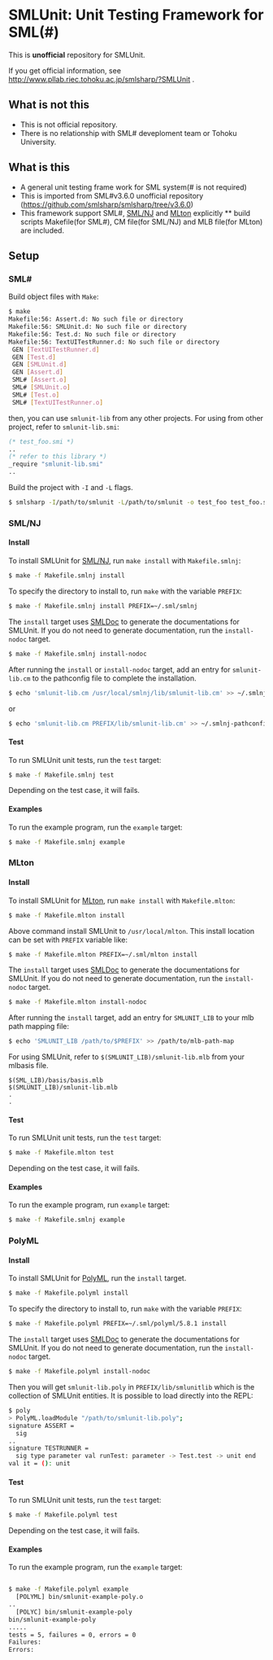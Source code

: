 SMLUnit:  Unit Testing Framework for SML(#)
============================================================

This is **unofficial** repository for SMLUnit.

If you get official information, see http://www.pllab.riec.tohoku.ac.jp/smlsharp/?SMLUnit .

What is **not** this
------------------------------

 * This is not official repository.
 * There is no relationship with SML# deveploment team or Tohoku University.

What is this
------------------------------

 * A general unit testing frame work for SML system(# is not required)
 * This is imported from SML#v3.6.0 unofficial repository (https://github.com/smlsharp/smlsharp/tree/v3.6.0)
 * This framework support SML#, [SML/NJ] and [MLton] explicitly
 ** build scripts Makefile(for SML#), CM file(for SML/NJ) and MLB file(for MLton) are included.

Setup
------------------------------

### SML&#x23;

Build object files with `Make`:

```sh
$ make
Makefile:56: Assert.d: No such file or directory
Makefile:56: SMLUnit.d: No such file or directory
Makefile:56: Test.d: No such file or directory
Makefile:56: TextUITestRunner.d: No such file or directory
 GEN [TextUITestRunner.d]
 GEN [Test.d]
 GEN [SMLUnit.d]
 GEN [Assert.d]
 SML# [Assert.o]
 SML# [SMLUnit.o]
 SML# [Test.o]
 SML# [TextUITestRunner.o]
```

then, you can use `smlunit-lib` from any other projects.
For using from other project, refer to `smlunit-lib.smi`:

```sml
(* test_foo.smi *)
..
(* refer to this library *)
_require "smlunit-lib.smi"
..
```

Build the project with `-I` and `-L` flags.

```sh
$ smlsharp -I/path/to/smlunit -L/path/to/smlunit -o test_foo test_foo.smi
```

### SML/NJ

#### Install

To install SMLUnit for [SML/NJ], run `make install` with `Makefile.smlnj`:

```sh
$ make -f Makefile.smlnj install
```

To specify the directory to install to, run `make` with the variable `PREFIX`:

```sh
$ make -f Makefile.smlnj install PREFIX=~/.sml/smlnj
```

The `install` target uses [SMLDoc] to generate the documentations for SMLUnit.
If you do not need to generate documentation, run the `install-nodoc` target.

```sh
$ make -f Makefile.smlnj install-nodoc
```

After running the `install` or `install-nodoc` target, add an entry for `smlunit-lib.cm` to the pathconfig file to complete the installation.

```sh
$ echo 'smlunit-lib.cm /usr/local/smlnj/lib/smlunit-lib.cm' >> ~/.smlnj-pathconfig
```

or

```sh
$ echo 'smlunit-lib.cm PREFIX/lib/smlunit-lib.cm' >> ~/.smlnj-pathconfig
```


#### Test

To run SMLUnit unit tests, run the `test` target:

```sh
$ make -f Makefile.smlnj test
```

Depending on the test case, it will fails.


#### Examples

To run the example program, run the `example` target:

```sh
$ make -f Makefile.smlnj example
```


### MLton

#### Install

To install SMLUnit for [MLton], run `make install` with `Makefile.mlton`:

```sh
$ make -f Makefile.mlton install
```

Above command install SMLUnit to `/usr/local/mlton`.
This install location can be set with `PREFIX` variable like:

```sh
$ make -f Makefile.mlton PREFIX=~/.sml/mlton install
```

The `install` target uses [SMLDoc] to generate the documentations for SMLUnit.
If you do not need to generate documentation, run the `install-nodoc` target.

```sh
$ make -f Makefile.mlton install-nodoc
```

After running the `install` target, add an entry for `SMLUNIT_LIB` to your mlb path mapping file:

```sh
$ echo 'SMLUNIT_LIB /path/to/$PREFIX' >> /path/to/mlb-path-map
```


For using SMLUnit, refer to `$(SMLUNIT_LIB)/smlunit-lib.mlb` from your mlbasis file.

```
$(SML_LIB)/basis/basis.mlb
$(SMLUNIT_LIB)/smlunit-lib.mlb
.
.
```


#### Test

To run SMLUnit unit tests, run the `test` target:

```sh
$ make -f Makefile.mlton test
```

Depending on the test case, it will fails.


#### Examples

To run the example program, run `example` target:

```sh
$ make -f Makefile.smlnj example
```


### PolyML


#### Install

To install SMLUnit for [PolyML], run the `install` target.

```sh
$ make -f Makefile.polyml install
```

To specify the directory to install to, run `make` with the variable `PREFIX`:

```sh
$ make -f Makefile.polyml PREFIX=~/.sml/polyml/5.8.1 install
```

The `install` target uses [SMLDoc] to generate the documentations for SMLUnit.
If you do not need to generate documentation, run the `install-nodoc` target.

```sh
$ make -f Makefile.polyml install-nodoc
```

Then you will get `smlunit-lib.poly` in `PREFIX/lib/smlunitlib` which is the collection of SMLUnit entities.
It is possible to load directly into the REPL:

```sh
$ poly
> PolyML.loadModule "/path/to/smlunit-lib.poly";
signature ASSERT =
  sig
..
signature TESTRUNNER =
  sig type parameter val runTest: parameter -> Test.test -> unit end
val it = (): unit
```


#### Test

To run SMLUnit unit tests, run the `test` target:

```sh
$ make -f Makefile.polyml test
```

Depending on the test case, it will fails.


#### Examples

To run the example program, run the `example` target:

```sh

$ make -f Makefile.polyml example
  [POLYML] bin/smlunit-example-poly.o
..
  [POLYC] bin/smlunit-example-poly
bin/smlunit-example-poly
.....
tests = 5, failures = 0, errors = 0
Failures:
Errors:
```

[SML/NJ]: https://www.smlnj.org/ "Standard ML of New Jersey"

[MLton]: https://www.mlton.org/ "MLton"

[PolyML]: https://www.polyml.org/ "PolyML"

[SMLDoc]: https://www.pllab.riec.tohoku.ac.jp/smlsharp//?SMLDoc "SMLDoc"


